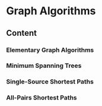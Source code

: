 # Graph Algorithms

## Content

### Elementary Graph Algorithms

### Minimum Spanning Trees

### Single-Source Shortest Paths

### All-Pairs Shortest Paths
